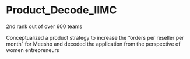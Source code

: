 # Product_Decode_IIMC
2nd rank out of over 600 teams   

Conceptualized a product strategy to increase the “orders per reseller per month” for Meesho and decoded the application from the perspective of women entrepreneurs
